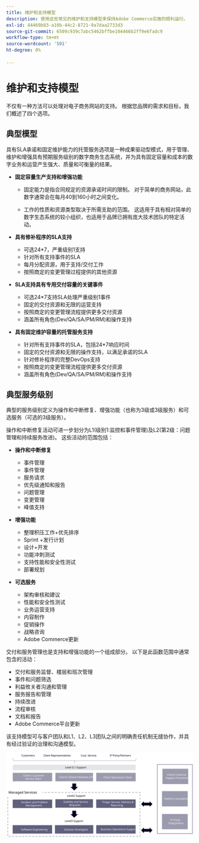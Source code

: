 ```yaml
---
title: 维护和支持模型
description: 使用这些常见的维护和支持模型来保持Adobe Commerce实施的顺利运行。
exl-id: 44469b83-a10b-44c2-8721-9a7daa2733d3
source-git-commit: 6509c939c7abc5462bffbe104466b2ff9e6fadc9
workflow-type: tm+mt
source-wordcount: '501'
ht-degree: 0%

---
```


# 维护和支持模型

不仅有一种方法可以处理对电子商务网站的支持。 根据您品牌的需求和目标，我们概述了四个选项。

## 典型模型

具有SLA承诺和固定维护能力的托管服务选项是一种成果驱动型模式，用于管理、维护和增强具有预期服务级别的数字商务生态系统，并为具有固定容量和成本的数字业务和运营产生强大、质量和可衡量的结果。

- **固定容量生产支持和增强功能**

   - 固定能力是指合同规定的资源承诺时间的限制。 对于简单的商务网站，此数字通常会在每月40到160小时之间变化。

   - 工作的性质和资源类型取决于所需支助的范围。 这适用于具有相对简单的数字生态系统的较小组织，也适用于品牌已拥有庞大技术团队的特定活动。

- **具有修补程序的SLA支持**
   - 可选24*7，严重级别1支持
   - 针对所有支持事件的SLA
   - 每月分配资源，用于支持/交付工作
   - 按照商定的变更管理过程提供的其他资源

- **SLA支持具有专用交付容量的关键事件**
   - 可选24*7支持SLA处理严重级别1事件
   - 固定的交付资源和无限的运营支持
   - 按照商定的变更管理流程提供更多交付资源
   - 涵盖所有角色(Dev/QA/SA/PM/RM)和操作支持

- **具有固定维护容量的托管服务支持**
   - 针对所有支持事件的SLA，包括24*7响应时间
   - 固定的交付资源和无限的操作支持，以满足承诺的SLA
   - 针对修补程序的完整DevOps支持
   - 按照商定的变更管理流程提供更多交付资源
   - 涵盖所有角色(Dev/QA/SA/PM/RM)和操作支持

## 典型服务级别

典型的服务级别定义为操作和中断修复、增强功能（也称为3级或3级服务）和可选服务（可选的3级服务）。

操作和中断修复活动可进一步划分为L1(级别1:监控和事件管理)及L2(第2级：问题管理和持续服务改进)。 这些活动的范围包括：

- **操作和中断修复**
   - 事件管理
   - 事件管理
   - 服务请求
   - 优先级通知和报告
   - 问题管理
   - 变更管理
   - 峰值支持

- **增强功能**
   - 整理积压工作+优先排序
   - Sprint +发行计划
   - 设计+开发
   - 功能冲刺测试
   - 支持性能和安全性测试
   - 部署规划

- **可选服务**
   - 架构审核和建议
   - 性能和安全性测试
   - 业务运营支持
   - 内容制作
   - 促销操作
   - 战略咨询
   - Adobe Commerce更新

交付和服务管理也是支持和增强功能的一个组成部分。 以下是此函数范围中通常包含的活动：

- 交付和服务监督、楼层和班次管理
- 事件和问题筛选
- 利益攸关者沟通和管理
- 服务报告和管理
- 持续改进
- 流程审核
- 文档和报告
- Adobe Commerce平台更新

该支持模型可与客户团队和L1、L2、L3团队之间的明确责任机制无缝协作，并具有经过验证的治理和沟通模型。

![显示支持模型的图表](../../assets/playbooks/support-model-diagram.svg)
